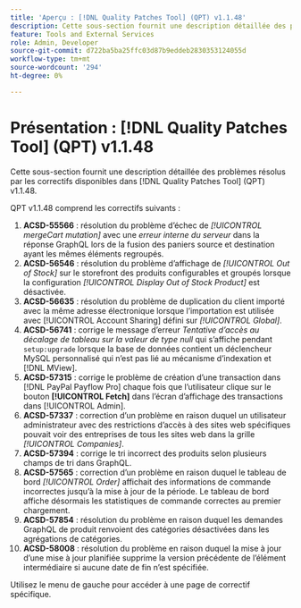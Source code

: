 ```yaml
---
title: 'Aperçu : [!DNL Quality Patches Tool] (QPT) v1.1.48'
description: Cette sous-section fournit une description détaillée des problèmes résolus par les correctifs disponibles dans [!DNL Quality Patches Tool] (QPT) v1.1.48.
feature: Tools and External Services
role: Admin, Developer
source-git-commit: d722ba5ba25ffc03d87b9eddeb2830353124055d
workflow-type: tm+mt
source-wordcount: '294'
ht-degree: 0%

---
```


# Présentation : [!DNL Quality Patches Tool] (QPT) v1.1.48

Cette sous-section fournit une description détaillée des problèmes résolus par les correctifs disponibles dans [!DNL Quality Patches Tool] (QPT) v1.1.48.

QPT v1.1.48 comprend les correctifs suivants :

1. **ACSD-55566** : résolution du problème d’échec de *[!UICONTROL mergeCart mutation]* avec une *erreur interne du serveur* dans la réponse GraphQL lors de la fusion des paniers source et destination ayant les mêmes éléments regroupés.
1. **ACSD-56546** : résolution du problème d’affichage de *[!UICONTROL Out of Stock]* sur le storefront des produits configurables et groupés lorsque la configuration *[!UICONTROL Display Out of Stock Product]* est désactivée.
1. **ACSD-56635** : résolution du problème de duplication du client importé avec la même adresse électronique lorsque l’importation est utilisée avec [!UICONTROL Account Sharing] défini sur *[!UICONTROL Global]*.
1. **ACSD-56741** : corrige le message d’erreur *Tentative d’accès au décalage de tableau sur la valeur de type null* qui s’affiche pendant `setup:upgrade` lorsque la base de données contient un déclencheur MySQL personnalisé qui n’est pas lié au mécanisme d’indexation et [!DNL MView].
1. **ACSD-57315** : corrige le problème de création d’une transaction dans [!DNL PayPal Payflow Pro] chaque fois que l’utilisateur clique sur le bouton **[!UICONTROL Fetch]** dans l’écran d’affichage des transactions dans [!UICONTROL Admin].
1. **ACSD-57337** : correction d’un problème en raison duquel un utilisateur administrateur avec des restrictions d’accès à des sites web spécifiques pouvait voir des entreprises de tous les sites web dans la grille *[!UICONTROL Companies]*.
1. **ACSD-57394** : corrige le tri incorrect des produits selon plusieurs champs de tri dans GraphQL.
1. **ACSD-57565** : correction d’un problème en raison duquel le tableau de bord *[!UICONTROL Order]* affichait des informations de commande incorrectes jusqu’à la mise à jour de la période. Le tableau de bord affiche désormais les statistiques de commande correctes au premier chargement.
1. **ACSD-57854** : résolution du problème en raison duquel les demandes GraphQL de produit renvoient des catégories désactivées dans les agrégations de catégories.
1. **ACSD-58008** : résolution du problème en raison duquel la mise à jour d’une mise à jour planifiée supprime la version précédente de l’élément intermédiaire si aucune date de fin n’est spécifiée.

Utilisez le menu de gauche pour accéder à une page de correctif spécifique.

